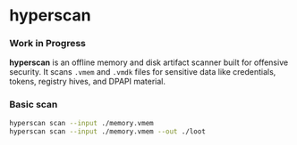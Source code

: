 # hyperscan
### Work in Progress

**hyperscan** is an offline memory and disk artifact scanner built for offensive security. It scans `.vmem` and `.vmdk` files for sensitive data like credentials, tokens, registry hives, and DPAPI material.

### Basic scan

```bash
hyperscan scan --input ./memory.vmem
hyperscan scan --input ./memory.vmem --out ./loot
